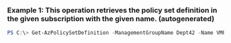 ### Example 1: This operation retrieves the policy set definition in the given subscription with the given name. (autogenerated)
```powershell
PS C:\> Get-AzPolicySetDefinition -ManagementGroupName Dept42 -Name VMPolicySetDefinition
```

